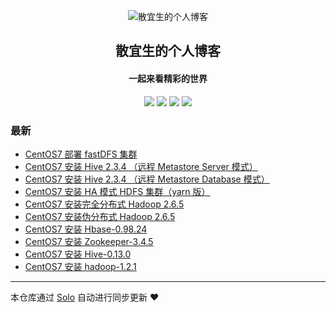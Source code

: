 <p align="center"><img alt="散宜生的个人博客" src="https://b3logfile.com/avatar/1589643758649_1589646186184.jpeg"></p><h2 align="center">
散宜生的个人博客
</h2>

<h4 align="center">一起来看精彩的世界</h4>
<p align="center"><a title="散宜生的个人博客" target="_blank" href="https://github.com/TOT-JIN/solo-blog"><img src="https://img.shields.io/github/last-commit/TOT-JIN/solo-blog.svg?style=flat-square&color=FF9900"></a>
<a title="GitHub repo size in bytes" target="_blank" href="https://github.com/TOT-JIN/solo-blog"><img src="https://img.shields.io/github/repo-size/TOT-JIN/solo-blog.svg?style=flat-square"></a>
<a title="Solo Version" target="_blank" href="https://github.com/88250/solo/releases"><img src="https://img.shields.io/badge/solo-4.1.0-f1e05a.svg?style=flat-square&color=blueviolet"></a>
<a title="Hits" target="_blank" href="https://github.com/88250/hits"><img src="https://hits.b3log.org/TOT-JIN/solo-blog.svg"></a></p>

### 最新

* [CentOS7 部署 fastDFS 集群](https://17kblog.com/articles/2019/12/18/1576681865733.html)
* [CentOS7 安装 Hive 2.3.4 （远程 Metastore Server 模式）](https://17kblog.com/articles/2019/06/10/1560157654923.html)
* [CentOS7 安装 Hive 2.3.4 （远程 Metastore Database 模式）](https://17kblog.com/articles/2019/06/09/1560078073733.html)
* [CentOS7 安装 HA 模式 HDFS 集群（yarn 版）](https://17kblog.com/articles/2019/05/19/1558230815733.html)
* [CentOS7 安装完全分布式 Hadoop 2.6.5](https://17kblog.com/articles/2019/05/18/1558141785733.html)
* [CentOS7 安装伪分布式 Hadoop 2.6.5](https://17kblog.com/articles/2019/05/17/1558055385791.html)
* [CentOS7 安装 Hbase-0.98.24](https://17kblog.com/articles/2018/10/06/1538790815733.html)
* [CentOS7 安装 Zookeeper-3.4.5](https://17kblog.com/articles/2018/10/05/1538704415733.html)
* [CentOS7 安装 Hive-0.13.0](https://17kblog.com/articles/2018/10/04/1538618015733.html)
* [CentOS7 安装 hadoop-1.2.1](https://17kblog.com/articles/2018/10/03/1538531615733.html)



---

本仓库通过 [Solo](https://github.com/88250/solo) 自动进行同步更新 ❤️ 